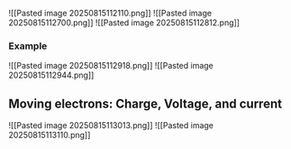 ![[Pasted image 20250815112110.png]]
![[Pasted image 20250815112700.png]]
![[Pasted image 20250815112812.png]]

### Example
![[Pasted image 20250815112918.png]]
![[Pasted image 20250815112944.png]]

## Moving electrons: Charge, Voltage, and current
![[Pasted image 20250815113013.png]]
![[Pasted image 20250815113110.png]]